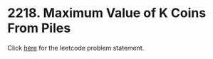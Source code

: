 # 2218. Maximum Value of K Coins From Piles

Click [here](https://leetcode.com/problems/maximum-value-of-k-coins-from-piles/) for the leetcode problem statement.
